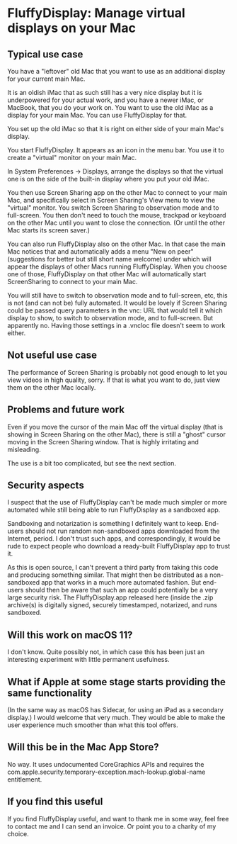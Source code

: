FluffyDisplay: Manage virtual displays on your Mac
==================================================

Typical use case
----------------

You have a "leftover" old Mac that you want to use as an additional
display for your current main Mac.

It is an oldish iMac that as such still has a very nice display but it
is underpowered for your actual work, and you have a newer iMac, or
MacBook, that you do your work on. You want to use the old iMac as a
display for your main Mac. You can use FluffyDisplay for that.

You set up the old iMac so that it is right on either side of your
main Mac's display.

You start FluffyDisplay. It appears as an icon in the menu bar. You
use it to create a "virtual" monitor on your main Mac.

In System Preferences -> Displays, arrange the displays so that the
virtual one is on the side of the built-in display where you put your
old iMac.

You then use Screen Sharing app on the other Mac to connect to your
main Mac, and specifically select in Screen Sharing's View menu to
view the "virtual" monitor. You switch Screen Sharing to observation
mode and to full-screen. You then don't need to touch the mouse,
trackpad or keyboard on the other Mac until you want to close the
connection. (Or until the other Mac starts its screen saver.)

You can also run FluffyDisplay also on the other Mac. In that case the
main Mac notices that and automatically adds a menu "New on peer"
(suggestions for better but still short name welcome) under which will
appear the displays of other Macs running FluffyDisplay. When you
choose one of those, FluffyDisplay on that other Mac will
automatically start ScreenSharing to connect to your main Mac.

You will still have to switch to observation mode and to full-screen,
etc, this is not (and can not be) fully automated. It would be lovely
if Screen Sharing could be passed query parameters in the vnc: URL
that would tell it which display to show, to switch to observation
mode, and to full-screen. But apparently no. Having those settings in
a .vncloc file doesn't seem to work either.


Not useful use case
-------------------

The performance of Screen Sharing is probably not good enough to let
you view videos in high quality, sorry. If that is what you want to
do, just view them on the other Mac locally.

Problems and future work
------------------------

Even if you move the cursor of the main Mac off the virtual display
(that is showing in Screen Sharing on the other Mac), there is still a
"ghost" cursor moving in the Screen Sharing window. That is highly
irritating and misleading.

The use is a bit too complicated, but see the next section.

Security aspects
----------------

I suspect that the use of FluffyDisplay can't be made much simpler or
more automated while still being able to run FluffyDisplay as a
sandboxed app.

Sandboxing and notarization is something I definitely want to keep.
End-users should not run random non-sandboxed apps downloaded from the
Internet, period. I don't trust such apps, and correspondingly, it
would be rude to expect people who download a ready-built
FluffyDisplay app to trust it.

As this is open source, I can't prevent a third party from taking this
code and producing something similar. That might then be distributed
as a non-sandboxed app that works in a much more automated fashion.
But end-users should then be aware that such an app could potentially
be a very large security risk. The FluffyDisplay.app released here
(inside the .zip archive(s) is digitally signed, securely timestamped,
notarized, and runs sandboxed.

Will this work on macOS 11?
---------------------------

I don't know. Quite possibly not, in which case this has been just an
interesting experiment with little permanent usefulness.


What if Apple at some stage starts providing the same functionality
-------------------------------------------------------------------

(In the same way as macOS has Sidecar, for using an iPad as a
secondary display.) I would welcome that very much. They would be able
to make the user experience much smoother than what this tool offers.

Will this be in the Mac App Store?
----------------------------------

No way. It uses undocumented CoreGraphics APIs and requires the
com.apple.security.temporary-exception.mach-lookup.global-name
entitlement.

If you find this useful
-----------------------

If you find FluffyDisplay useful, and want to thank me in some way,
feel free to contact me and I can send an invoice. Or point you to a
charity of my choice.

